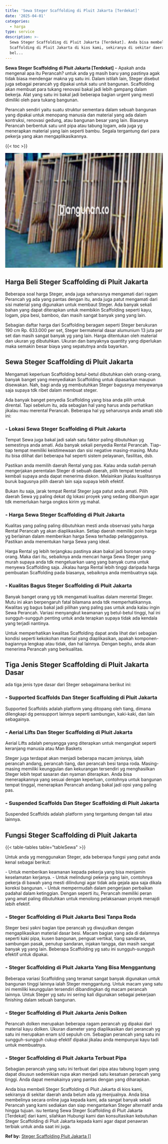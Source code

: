 ```yaml
---
title: 'Sewa Steger Scaffolding di Pluit Jakarta [Terdekat]'
date: '2025-04-01'
categories:
  - harga
type: service
description: >-
  Sewa Steger Scaffolding di Pluit Jakarta [Terdekat]. Anda bisa membeli Steger
  Scaffolding di Pluit Jakarta di kios kami, sekiranya di sekitar daerah anda
  bel...
---
```


**Sewa Steger Scaffolding di Pluit Jakarta \[Terdekat\]** – Apakah anda mengenal apa itu Perancah? untuk anda yg masih baru yang pastinya agak tidak biasa mendengar makna yg satu ini. Dalam istilah lain, Steger disebut juga sebagai perancah yg dipakai untuk satu unit bangunan. Scaffolding akan membuat para tukang renovasi bakal jadi lebih gampang dalam bekerja. Alat yang satu ini bakal jadi beberapa bagian urgent yang mesti dimiliki oleh para tukang bangunan.

Perancah sendiri yaitu suatu struktur sementara dalam sebuah bangunan yang dipakai untuk menopang manusia dan material yang ada dalam kontruksi, renovasi gedung, atau bangunan besar yang lain. Biasanya Perancah berbentuk satu unit pipa atau tabung logam, ada juga yg menerapkan material yang lain seperti bambu. Segala tergantung dari para pekerja yang akan mengaplikasikannya.

{{< toc >}}

![Sewa Steger Scaffolding di Pluit Jakarta [Terdekat]](/images/sewa-scaffolding-steger-14.png)

## Harga Beli Steger Scaffolding di Pluit Jakarta

Beberapa soal harga Steger, anda juga seharusnya mengamati dari ragam Perancah yg ada yang pantas dengan itu, anda juga patut mengamati dari sisi material yang digunakan untuk membaut Steger. Ada banyak sekali bahan yang dapat diterapkan untuk membikin Scaffolding seperti kayu, logam, pipa besi, bamboo, dan masih sangat banyak yang yang lain.

Sebagian daftar harga dari Scaffolding beragam seperti Steger berukuran 190 cm Rp. 633.000 per set, Steger bermaterial dasar alumunium 13 juta per set dan masih sangat banyak yg yang lain. Harga ditentukan oleh material dan ukuran yg dibutuhkan. Ukuran dan banyaknya quantity yang diperlukan maka semakin besar biaya yang sepatutnya anda bayarkan.

## Sewa Steger Scaffolding di Pluit Jakarta

Mengamati keperluan Scaffolding betul-betul dibutuhkan oleh orang-orang, banyak banget yang menyediakan Scaffolding untuk dipasarkan maupun disewakan. Nah, bagi anda yg membutuhkan Steger bagusnya menyewanya saja supaya tdk ribet dalam membuat steger.

Ada banyak banget penyedia Scaffolding yang bisa anda pilih untuk dirental. Tapi sebelum itu, ada sebagian hal yang harus anda perhatikan jikalau mau merental Perancah. Beberapa hal yg seharusnya anda amati sbb ini:

### \- Lokasi Sewa Steger Scaffolding di Pluit Jakarta

Tempat Sewa juga bakal jadi salah satu faktor paling dibutuhkan yg semestinya anda amati. Ada banyak sekali penyedia Rental Perancah. Tiap-tiap tempat memiliki keistimewaan dan sisi negative masing-masing. Mutu itu bisa dilihat dari beberapa hal seperti sistem pelayanan, fasilitas, dsb.

Pastikan anda memilih daerah Rental yang pas. Kalau anda sudah pernah mengerjakan perentalan Steger di sebuah daerah, pilih tempat tersebut kembali supaya anda dapat menerima diskon. Melainkan jikalau kualitasnya buruk bagusnya pilih daerah lain saja supaya lebih efektif.

Bukan itu saja, jarak tempat Rental Steger juga patut anda amati. Pilih daerah Sewa yg paling dekat dg lokasi proyek yang sedang dibangun agar tdk memerlukan harga ongkos kirim yg mahal.

### \- Harga Sewa Steger Scaffolding di Pluit Jakarta

Kualitas yang paling paling dibutuhkan mesti anda observasi yaitu harga Rental Perancah yg akan diaplikasikan. Setiap daerah memiliki poin harga yg berlainan dalam memberikan harga Sewa terhadap pelanggannya. Pastikan anda menentukan harga Sewa yang ideal.

Harga Rental yg lebih terjangkau pastinya akan bakal jadi buronan orang-orang. Maka dari itu, sebaiknya anda mencari harga Sewa Steger yang murah supaya anda tdk mengeluarkan uang yang banyak cuma untuk menyewa Scaffolding saja. Jikalau harga Rental lebih tinggi daripada harga pembuatan Scaffolding pada biasanya, sebaiknya anda membuatnya saja.

### \- Kualitas Bagus Steger Scaffolding di Pluit Jakarta

Banyak banget orang yg tdk mengamati kualitas dalam merental Steger. Mutu ini akan berpengaruh fatal bilamana anda tdk memperhatikannya. Kwalitas yg bagus bakal jadi pilihan yang paling pas untuk anda kalau ingin Sewa Perancah. Variasi menyangkut keamanan yg betul-betul tinggi, hal ini sungguh-sungguh penting untuk anda terapkan supaya tidak ada kendala yang terjadi nantinya.

Untuk memperhatikan kwalitas Scaffolding dapat anda lihat dari sebagian kondisi seperti kekokohan material yang diaplikasikan, apakah komponen-bagiannya lengkap atau tidak, dan hal lainnya. Dengan begitu, anda akan menerima Perancah yang berkualitas.

## Tiga Jenis Steger Scaffolding di Pluit Jakarta Dasar

ada tiga jenis type dasar dari Steger sebagaimana berikut ini:

### \- Supported Scaffolds Dan Steger Scaffolding di Pluit Jakarta

Supported Scaffolds adalah platform yang ditopang oleh tiang, dimana dilengkapi dg pensupport lainnya seperti sambungan, kaki-kaki, dan lain sebagainya.

### \- Aerial Lifts Dan Steger Scaffolding di Pluit Jakarta

Aerial Lifts adalah penyangga yang diterapkan untuk mengangkat seperti keranjang manusia atau Man Baskets

Steger juga terdapat akan menjadi beberapa macam jenisnya, ialah perancah andang, perancah tiang, dan perancah besi tanpa roda. Masing-masing memiliki keunggulan dan kekurangan tersendiri yg menghasilkan Steger lebih tepat sasaran dan nyaman diterapkan. Anda bisa menerapkannya yang sesuai dengan keperluan, contohnya untuk bangunan tempat tinggal, menerapkan Perancah andang bakal jadi opsi yang paling pas.

### \- Suspended Scaffolds Dan Steger Scaffolding di Pluit Jakarta

Suspended Scaffolds adalah platform yang tergantung dengan tali atau lainnya.

## Fungsi Steger Scaffolding di Pluit Jakarta

{{< table-tables table="tableSewa" >}}

Untuk anda yg menggunakan Steger, ada beberapa fungsi yang patut anda kenal sebagai berikut:

\- Untuk memberikan keamanan kepada pekerja yang bisa menjamin keselamatan kerjanya. - Untuk melindungi pekerja yang lain, contohnya pekerja di bawah yang mesti dilindungi agar tidak ada gejala apa saja dikala koreksi bangunan. - Untuk mempermudah dalam pengerjaan perbaikan padahal dalam ketinggian. Dengan seperti itu, Perancah memiliki peran yang amat paling dibutuhkan untuk menolong pelaksanaan proyek menajdi lebih efektif.

### \- Steger Scaffolding di Pluit Jakarta Besi Tanpa Roda

Steger besi yakni bagian tipe perancah yg diwujudkan dengan mengaplikasikan material dasar besi. Macam bagian yang ada di dalamnya seperti kaki pipa, kusen bangunan, penguat vertikal, tiang sandaran, sambungan pasak, penutup sandaran, injakan tangga, dan masih sangat banyak yg yang lain. Beberapa Scaffolding yg satu ini sungguh-sungguh efektif untuk dipakai.

### \- Steger Scaffolding di Pluit Jakarta Yang Bisa Menggantung

Beberapa variasi Scaffolding yang teramat sangat banyak digunakan untuk bangunan tinggi lainnya ialah Steger menggantung. Untuk macam yang satu ini memiliki keunggulan tersendiri dibandingkan dg macam perancah lainnya. Untuk Steger yg satu ini sering kali digunakan sebagai pekerjaan finishing dalam sebuah bangunan.

### \- Steger Scaffolding di Pluit Jakarta Jenis Dolken

Perancah dolken merupakan beberapa ragam perancah yg dipakai dari material kayu dolken. Ukuran diameter yang diaplikasikan dari perancah yg satu ini merupakan enam s/d sepuluh cm. Sebagian perancah yang satu ini sungguh-sungguh cukup efektif dipakai jikalau anda mempunyai kayu tadi untuk membuatnya.

### \- Steger Scaffolding di Pluit Jakarta Terbuat Pipa

Sebagian perancah yang satu ini terbuat dari pipa atau tabung logam yang dapat disusun sedemikian rupa akan menjadi satu kesatuan perancah yang tinggi. Anda dapat memakainya yang pantas dengan yang diharapkan.

Anda bisa membeli Steger Scaffolding di Pluit Jakarta di kios kami, sekiranya di sekitar daerah anda belum ada yg menjualnya. Anda bisa membelinya secara online juga kepada kami, ada sangat banyak sekali Perancah yang kami sediakan dan siap mengantarkan Steger alternatif anda hingga tujuan. isu tentang Sewa Steger Scaffolding di Pluit Jakarta \[Terdekat\] dari kami, silahkan Hubungi kami dan konsultasikan kebutuhan Steger Scaffolding di Pluit Jakarta kepada kami agar dapat penawran terbiak untuk anda saat ini juga.

**Ref by:** [Steger Scaffolding Pluit Jakarta []](https://id.wikipedia.org/wiki/Steger)
